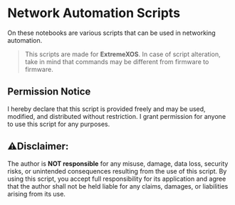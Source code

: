 # Network Automation Scripts

On these notebooks are various scripts that can be used in networking automation. 

>This scripts are made for **ExtremeXOS**. In case of script alteration, take in mind that commands may be different from firmware to firmware.

## Permission Notice
I hereby declare that this script is provided freely and may be used, modified, and distributed without restriction. I grant permission for anyone to use this script for any purposes. 

## ⚠️Disclaimer:
The author is **NOT responsible** for any misuse, damage, data loss, security risks, or unintended consequences resulting from the use of this script. By using this script, you accept full responsibility for its application and agree that the author shall not be held liable for any claims, damages, or liabilities arising from its use.
